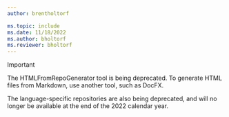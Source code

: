 ```yaml
---
author: brentholtorf

ms.topic: include
ms.date: 11/18/2022
ms.author: bholtorf
ms.reviewer: bholtorf
---
```


> [!IMPORTANT]
> The HTMLFromRepoGenerator tool is being deprecated. To generate HTML files from Markdown, use another tool, such as DocFX.
>
> The language-specific repositories are also being deprecated, and will no longer be available at the end of the 2022 calendar year.
